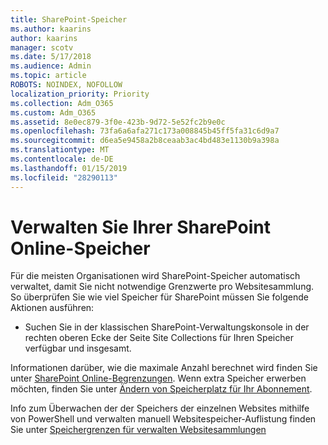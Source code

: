 ```yaml
---
title: SharePoint-Speicher
ms.author: kaarins
author: kaarins
manager: scotv
ms.date: 5/17/2018
ms.audience: Admin
ms.topic: article
ROBOTS: NOINDEX, NOFOLLOW
localization_priority: Priority
ms.collection: Adm_O365
ms.custom: Adm_O365
ms.assetid: 8e0ec879-3f0e-423b-9d72-5e52fc2b9e0c
ms.openlocfilehash: 73fa6a6afa271c173a008845b45ff5fa31c6d9a7
ms.sourcegitcommit: d6ea5e9458a2b8ceaab3ac4bd483e1130b9a398a
ms.translationtype: MT
ms.contentlocale: de-DE
ms.lasthandoff: 01/15/2019
ms.locfileid: "28290113"
---
```

# <a name="manage-your-sharepoint-online-storage"></a>Verwalten Sie Ihrer SharePoint Online-Speicher

Für die meisten Organisationen wird SharePoint-Speicher automatisch verwaltet, damit Sie nicht notwendige Grenzwerte pro Websitesammlung. So überprüfen Sie wie viel Speicher für SharePoint müssen Sie folgende Aktionen ausführen:
  
- Suchen Sie in der klassischen SharePoint-Verwaltungskonsole in der rechten oberen Ecke der Seite Site Collections für Ihren Speicher verfügbar und insgesamt.
    
Informationen darüber, wie die maximale Anzahl berechnet wird finden Sie unter [SharePoint Online-Begrenzungen](https://go.microsoft.com/fwlink/p/?LinkID=856113). Wenn extra Speicher erwerben möchten, finden Sie unter [Ändern von Speicherplatz für Ihr Abonnement](https://go.microsoft.com/fwlink/?linkid=866428).
  
Info zum Überwachen der der Speichers der einzelnen Websites mithilfe von PowerShell und verwalten manuell Websitespeicher-Auflistung finden Sie unter [Speichergrenzen für verwalten Websitesammlungen](https://go.microsoft.com/fwlink/?linkid=867833)
  

